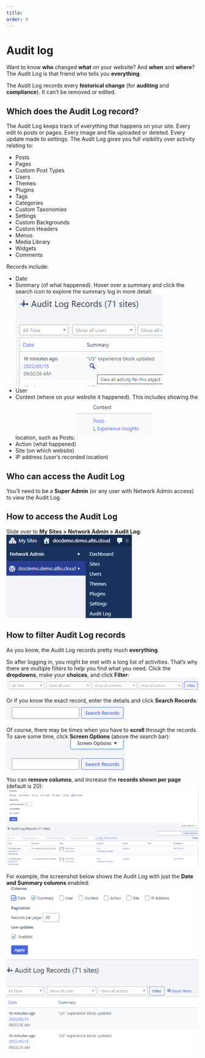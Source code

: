 ```yaml
---
title:
order: 0
---
```


# Audit log

Want to know **who** changed **what** on your website? And **when** and **where**? The Audit Log is that friend who tells you **everything**. 

The Audit Log records every **historical change** (for **auditing** and **compliance**). It can’t be removed or edited.  

## Which does the Audit Log record?

The Audit Log keeps track of everything that happens on your site. Every edit to posts or pages. Every image and file uploaded or deleted. Every update made to settings. The Audit Log gives you full visibility over activity relating to:

- Posts
- Pages
- Custom Post Types
- Users
- Themes
- Plugins
- Tags
- Categories
- Custom Taxonomies
- Settings
- Custom Backgrounds
- Custom Headers
- Menus
- Media Library
- Widgets
- Comments

Records include:

- Date
- Summary (of what happened). Hover over a summary and click the search icon to explore the summary log in more detail:
	 ![](../assets/audit-log-image3.png)
- User 
- Context (where on your website it happened). This includes showing the location, such as Posts:
	![](../assets/audit-log-image4.png)
- Action (what happened)
- Site (on which website)
- IP address (user’s recorded location)

## Who can access the Audit Log

You’ll need to be a **Super Admin** (or any user with Network Admin access) to view the Audit Log. 

## How to access the Audit Log

Slide over to **My Sites > Network Admin > Audit Log**:
![](../assets/audit-log-image6.png)

## How to filter Audit Log records

As you know, the Audit Log records pretty much **everything**. 

So after logging in, you might be met with a long list of activities. That’s why there are multiple filters to help you find what you need. Click the **dropdowns**, make your **choices**, and click **Filter**:
![](../assets/audit-log-image5.png)

Or if you know the exact record, enter the details and click **Search Records**:
![](../assets/audit-log-image8.png)

Of course, there may be times when you have to **scroll** through the records. To save some time, click **Screen Options** (above the search bar):
![](../assets/audit-log-image7.png)

You can **remove columns**, and increase the **records shown per page** (default is 20):
![](../assets/audit-log-image2.png)

For example, the screenshot below shows the Audit Log with just the **Date and Summary columns** enabled:
![](../assets/audit-log-image1.png)
